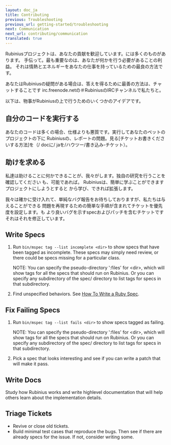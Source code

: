```yaml
---
layout: doc_ja
title: Contributing
previous: Troubleshooting
previous_url: getting-started/troubleshooting
next: Communication
next_url: contributing/communication
translated: true
---
```


Rubiniusプロジェクトは、あなたの貢献を歓迎しています。には多くのものがあります。
手伝って。最も重要なのは、あなたが何かを行う必要があることの利益。
それは情熱とエネルギーをあなたの仕事を持っているための最良の方法です。

あなたはRubiniusの疑問がある場合は、答えを得るために最善の方法は、チャットすることです
irc.freenode.netの＃RubiniusのIRCチャンネルで私たちと。

以下は、物事がRubiniusの上で行うためのいくつかのアイデアです。


## 自分のコードを実行する

あなたのコードは多くの場合、仕様よりも悪質です。実行してあなたのペットのプロジェクトの下に
Rubiniusの、レポートの問題。見る[チケットお書きくださいする方法]を（/ docに/ jaを/ハウツー/書き込み-チケット）。


## 助けを求める

私達は助けることに何かできることが、我々がします。独自の研究を行うことを確認してください
も、可能であれば。 Rubiniusは、簡単に学ぶことができますプロジェクトにしようとすると
から学び、できれば拡張します。

我々は確かに受け入れて、単純なバグ報告をお待ちしておりますが、私たちは与えることができる
問題を再現するための簡単な手順が含まれてチケットを優先度を設定します。も
より良いバグを示すspecおよびパッチを含むチケットです
それはそれを修正しています。


## Write Specs

  1. Run `bin/mspec tag --list incomplete <dir>` to show specs that have been
     tagged as incomplete. These specs may simply need review, or there could
     be specs missing for a particular class.

     NOTE: You can specify the pseudo-directory ':files' for \<dir\>, which will
     show tags for all the specs that should run on Rubinius. Or you can
     specify any subdirectory of the spec/ directory to list tags for specs in
     that subdirectory.

  2. Find unspecified behaviors. See [How To Write a Ruby
     Spec](/doc/ja/how-to/write-a-spec).


## Fix Failing Specs

  1. Run `bin/mspec tag --list fails <dir>` to show specs tagged as failing.

     NOTE: You can specify the pseudo-directory ':files' for \<dir\>, which will
     show tags for all the specs that should run on Rubinius. Or you can
     specify any subdirectory of the spec/ directory to list tags for specs in
     that subdirectory.

  2. Pick a spec that looks interesting and see if you can write a patch that
     will make it pass.


## Write Docs

Study how Rubinius works and write highlevel documentation that will help
others learn about the implementation details.

## Triage Tickets

  * Revive or close old tickets.
  * Build minimal test cases that reproduce the bugs. Then see if there are
    already specs for the issue. If not, consider writing some.
